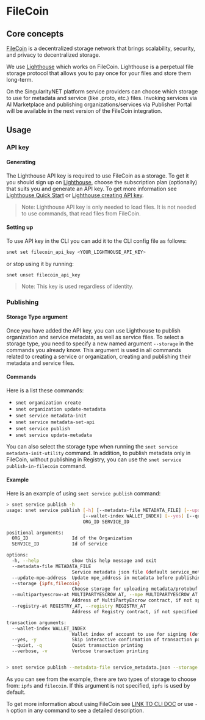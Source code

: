 # FileCoin

## Core concepts

[FileCoin](https://filecoin.io/) is a decentralized storage network that brings scalability, security, and privacy 
to decentralized storage.

We use [Lighthouse](https://www.lighthouse.storage/) which works on FileCoin. Lighthouse is a perpetual file storage 
protocol that allows you to pay once for your files and store them long-term.

On the SingularityNET platform service providers can choose which storage to use for metadata and service 
(like .proto, etc.) files. Invoking services via AI Marketplace and publishing organizations/services via 
Publisher Portal will be available in the next version of the FileCoin integration. 

## Usage

### API key

#### Generating

The Lighthouse API key is required to use FileCoin as a storage. To get it you should sign up on 
[Lighthouse](https://lighthouse.storage/), сhoose the subscription plan (optionally) that suits you and generate 
an API key. To get more information see [Lighthouse Quick Start](https://docs.lighthouse.storage/lighthouse-1/quick-start) 
or [Lighthouse creating API key](https://docs.lighthouse.storage/lighthouse-1/how-to/create-an-api-key).

> Note: Lighthouse API key is only needed to load files. It is not needed to use commands, that read files from FileCoin.

#### Setting up

To use API key in the CLI you can add it to the CLI config file as follows:

```sh
snet set filecoin_api_key <YOUR_LIGHTHOUSE_API_KEY>
```

or stop using it by running:

```sh
snet unset filecoin_api_key
```

> Note: This key is used regardless of identity.

### Publishing

#### Storage Type argument

Once you have added the API key, you can use Lighthouse to publish organization and service metadata, as well 
as service files. To select a storage type, you need to specify a new named argument `--storage` in the commands 
you already know. This argument is used in all commands related to creating a service or organization, creating 
and publishing their metadata and service files. 

#### Commands

Here is a list these commands:
- `snet organization create`
- `snet organization update-metadata`
- `snet service metadata-init`
- `snet service metadata-set-api`
- `snet service publish`
- `snet service update-metadata`

You can also select the storage type when running the `snet service metadata-init-utility` command. In addition,
to publish metadata only in FileCoin, without publishing in Registry, you can use the 
`snet service publish-in-filecoin` command.

#### Example

Here is an example of using `snet service publish` command:

```sh
> snet service publish -h
usage: snet service publish [-h] [--metadata-file METADATA_FILE] [--update-mpe-address] [--storage {ipfs,filecoin}] [--multipartyescrow-at MULTIPARTYESCROW_AT] [--registry-at REGISTRY_AT]
                            [--wallet-index WALLET_INDEX] [--yes] [--quiet | --verbose]
                            ORG_ID SERVICE_ID

positional arguments:
  ORG_ID                Id of the Organization
  SERVICE_ID            Id of service

options:
  -h, --help            show this help message and exit
  --metadata-file METADATA_FILE
                        Service metadata json file (default service_metadata.json)
  --update-mpe-address  Update mpe_address in metadata before publishing them
  --storage {ipfs,filecoin}
                        Choose storage for uploading metadata/protobuf file (defaults to 'ipfs')
  --multipartyescrow-at MULTIPARTYESCROW_AT, --mpe MULTIPARTYESCROW_AT
                        Address of MultiPartyEscrow contract, if not specified we read address from "networks"
  --registry-at REGISTRY_AT, --registry REGISTRY_AT
                        Address of Registry contract, if not specified we read address from "networks"

transaction arguments:
  --wallet-index WALLET_INDEX
                        Wallet index of account to use for signing (defaults to session.identity.default_wallet_index)
  --yes, -y             Skip interactive confirmation of transaction payload
  --quiet, -q           Quiet transaction printing
  --verbose, -v         Verbose transaction printing


> snet service publish --metadata-file service_metadata.json --storage filecoin -y <YOUR_ORGANIZATION_ID> <YOUR_SERVICE_ID>
```

As you can see from the example, there are two types of storage to choose from: `ipfs` and `filecoin`. If this 
argument is not specified, `ipfs` is used by default.

To get more information about using FileCoin see [LINK TO CLI DOC]() or use `-h` option in any command to see 
a detailed description.